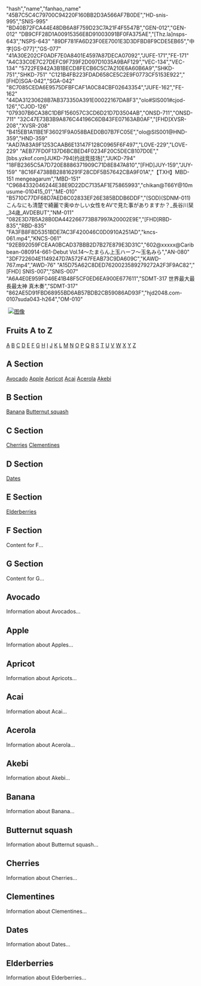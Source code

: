 <!DOCTYPE html>

<html>
  
"hash","name","fanhao_name"
"45B7C5C4C79700C94220F160BB2D3A566AF7B0DE","HD-snis-995","SNIS-995"
"BD40B72FCA44E48DB6A8F759D23C7A21F4F5547B","GEN-012","GEN-012"
"DB9CFF28D1A00915356E8D91003091BF0FA375AE","[Thz.la]nsps-643","NSPS-643"
"89DF781FA6D23F0EE7001E3D3DFBD8F9CDE5EB65","中字[GS-077]","GS-077"
"41A30E202CF0ADF7E0A8401E4597A87DECA07092","JUFE-171","FE-171"
"A4C33C0E7C27DEFC9F739F2D097D1035A9BAF129","VEC-134","VEC-134"
"5722FE942A3B1BECD8FECB6C5C7A210E6A60B6A9","SHKD-751","SHKD-751"
"C121B4FB223FDAD658CE5C2E9F0773CF5153E922","[FHD]SGA-042","SGA-042"
"8C7085CEDA6E9575DFBFCAF1A0C84CBF02643354","JUFE-162","FE-162"
"44DA31230628B7AB373350A391E00022167DA8F3","olo#SIS001#cjod-126","CJOD-126"
"079307B6CA38C1DBF156057C3CD6D21D7D3504AB","ONSD-711","ONSD-711"
"32C47E73B3B9A876C44196C6DB43FE07163AB0AF","[FHD]XVSR-208","XVSR-208"
"B415EB1A11BE1F36021F9A058BAED0B07B7FC05E","olo@SIS001@HND-359","HND-359"
"AAD7A83A9F1253CAAB6E13147F128C0965F6F497","LOVE-229","LOVE-229"
"AEB77FD0F137D6BCBED4F0234F20C5DECB107D0E","[bbs.yzkof.com]JUKD-794[约战竞技场]","JUKD-794"
"18FB2365C5A7D720E8886371909C71D8E847A810","[FHD]JUY-159","JUY-159"
"8C16F4738BB28816291F28CDF5B57642CBA9F01A","【TXH】MBD-151 mengeagarum","MBD-151"
"C9684332046244E38E9D22DC7135AF1E75865993","chikan@T66Y@10musume-010415_01","ME-010"
"B5710C77DF68D7AED8C02833EF26E385BDDB6DDF","(SOD)(SDNM-011)こんなにも清楚で綺麗で奥ゆかしい女性をAVで見た事がありますか？_長谷川栞_34歳_AVDEBUT","NM-011"
"082E3D7B5A28B0DA442266773B87997A20002E9E","[FHD]RBD-835","RBD-835"
"FA3FB8F8D5351BDE7AC3F420046C0D0910A251AD","kncs-061.mp4","KNCS-061"
"92EB92059FCEAA0BCAD37BBB2D7B27E879E3D31C","602@xxxxx@Caribbean-080914-661-Debut Vol.14～たまらん上玉ハーフ～玉名みら","AN-080"
"3DF722604E1149247D7A572F47FEAB73C9DA609C","KAWD-767.mp4","AWD-76"
"A15D75A62C8DED7620023589279272A2F3F9AC82","[FHD] SNIS-007","SNIS-007"
"A6A4E0E959F046E41B48F5CF0ED6EA900E677611","SDMT-317 世界最大最長最太神 真木奏","SDMT-317"
"862AE5D91FBD68955BD6AB57BDB2CB59086AD93F","hjd2048.com-0107suda043-h264","OM-010"


<a href="/Moist_Bunny/status/1796812364156932102/photo/3" role="link" class="css-175oi2r r-1pi2tsx r-1ny4l3l r-1loqt21"><div class="css-175oi2r r-1p0dtai r-1d2f490 r-1udh08x r-u8s1d r-zchlnj r-ipm5af"><div aria-label="图像" class="css-175oi2r r-1mlwlqe r-1udh08x r-417010 r-aqfbo4 r-agouwx r-1p0dtai r-1d2f490 r-u8s1d r-zchlnj r-ipm5af" data-testid="tweetPhoto" style="margin: 5px;"><div class="css-175oi2r r-1niwhzg r-vvn4in r-u6sd8q r-1p0dtai r-1pi2tsx r-1d2f490 r-u8s1d r-zchlnj r-ipm5af r-13qz1uu r-1wyyakw r-4gszlv" style="background-image: url(&quot;https://pbs.twimg.com/media/GO-NsjUbsAAxiR0?format=jpg&amp;name=small&quot;);"></div><img alt="图像" draggable="true" src="https://pbs.twimg.com/media/GO-NsjUbsAAxiR0?format=jpg&amp;name=small" class="css-9pa8cd"></div></div></a>


</div>
  <head>
    <title>Fruits</title>
  </head>
  <body>
    <h2>Fruits A to Z</h2>
    <a href="#A">A</a>
    <a href="#B">B</a>
    <a href="#C">C</a>
    <a href="#D">D</a>
    <a href="#E">E</a>
    <a href="#F">F</a>
    <a href="#G">G</a>
    <a href="#H">H</a>
    <a href="#I">I</a>
    <a href="#J">J</a>
    <a href="#K">K</a>
    <a href="#L">L</a>
    <a href="#M">M</a>
    <a href="#N">N</a>
    <a href="#O">O</a>
    <a href="#P">P</a>
    <a href="#Q">Q</a>
    <a href="#R">R</a>
    <a href="#S">S</a>
    <a href="#T">T</a>
    <a href="#U">U</a>
    <a href="#V">V</a>
    <a href="#W">W</a>
    <a href="#X">X</a>
    <a href="#Y">Y</a>
    <a href="#Z">Z</a>

<h2 id="A">A Section</h2>
    <a href="#Avocado">Avocado</a>
    <a href="#Apple">Apple</a>
    <a href="#Apricot">Apricot</a>
    <a href="#Acai">Acai</a>
    <a href="#Acerola">Acerola</a>
    <a href="#Akebi">Akebi</a>

  <h2 id="B">B Section</h2>
    <a href="#Banana">Banana</a>
    <a href="#Butternut squash">Butternut squash</a>

  <h2 id="C">C Section</h2>
    <a href="#Cherries">Cherries</a>
    <a href="#Clementines">Clementines</a>

  <h2 id="D">D Section</h2>
    <a href="#Dates">Dates</a>

  <h2 id="E">E Section</h2>
    <a href="#Elderberries">Elderberries</a>
    
  <h2 id="F">F Section</h2>
    <p>Content for F...</p>
    
  <h2 id="G">G Section</h2>
    <p>Content for G...</p>

  <h2 class="A" id="Avocado">Avocado</h2>
  <p>Information about Avocados...</p>
    
  <h2 class="A" id="Apple">Apple</h2>
  <p>Information about Apples...</p>
  
  <h2 class="A" id="Apricot">Apricot</h2>
  <p>Information about Apricots...</p>
  
  <h2 class="A" id="Acai">Acai</h2>
  <p>Information about Acai...</p>
  
  <h2 class="A" id="Acerola">Acerola</h2>
  <p>Information about Acerola...</p>
  
  <h2 class="A" id="Akebi">Akebi</h2>
  <p>Information about Akebi...</p>

  <h2 class="B" id="Banana">Banana</h2>
  <p>Information about Banana...</p>

  <h2 class="B" id="Butternut squash">Butternut squash</h2>
  <p>Information about Butternut squash...</p>
  
  <h2 class="C" id="Cherries">Cherries</h2>
  <p>Information about Cherries...</p>
  
  <h2 class="C" id="Clementines">Clementines</h2>
  <p>Information about Clementines...</p>
  
  <h2 class="D" id="Dates">Dates</h2>
  <p>Information about Dates...</p>

  <h2 class="E" id="Elderberries">Elderberries</h2>
  <p>Information about Elderberries...</p>
  </body>
</html>

